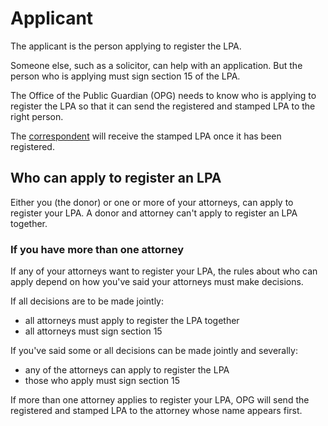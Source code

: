# Applicant

The applicant is the person applying to register the LPA.

Someone else, such as a solicitor, can help with an application. But the person who is applying must sign section 15 of the LPA.

The Office of the Public Guardian (OPG) needs to know who is applying to register the LPA so that it can send the registered and stamped LPA to the right person.

The [correspondent](/help/#topic-correspondent) will receive the stamped LPA once it has been registered.

## Who can apply to register an LPA
Either you (the donor) or one or more of your attorneys, can apply to register your LPA. A donor and attorney can't apply to register an LPA together.

### If you have more than one attorney
If any of your attorneys want to register your LPA, the rules about who can apply depend on how you've said your attorneys must make decisions.

If all decisions are to be made jointly:

* all attorneys must apply to register the LPA together
* all attorneys must sign section 15

If you've said some or all decisions can be made jointly and severally:

* any of the attorneys can apply to register the LPA
* those who apply must sign section 15

If more than one attorney applies to register your LPA, OPG will send the registered and stamped LPA to the attorney whose name appears first.
